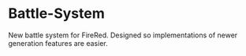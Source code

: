 # Battle-System
New battle system for FireRed. Designed so implementations of newer generation features are easier.
